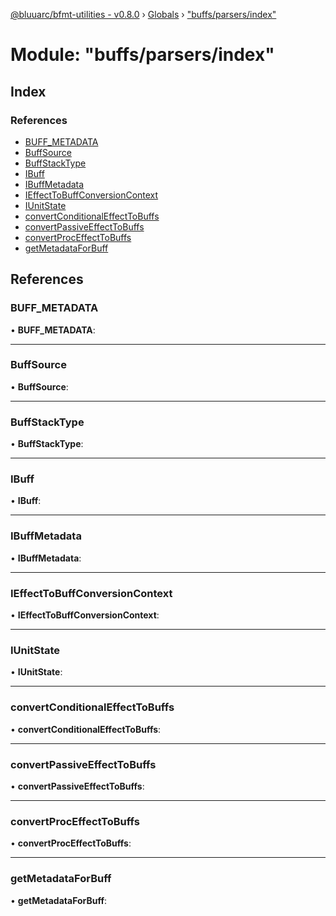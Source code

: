[@bluuarc/bfmt-utilities - v0.8.0](../README.md) › [Globals](../globals.md) › ["buffs/parsers/index"](_buffs_parsers_index_.md)

# Module: "buffs/parsers/index"

## Index

### References

* [BUFF_METADATA](_buffs_parsers_index_.md#buff_metadata)
* [BuffSource](_buffs_parsers_index_.md#buffsource)
* [BuffStackType](_buffs_parsers_index_.md#buffstacktype)
* [IBuff](_buffs_parsers_index_.md#ibuff)
* [IBuffMetadata](_buffs_parsers_index_.md#ibuffmetadata)
* [IEffectToBuffConversionContext](_buffs_parsers_index_.md#ieffecttobuffconversioncontext)
* [IUnitState](_buffs_parsers_index_.md#iunitstate)
* [convertConditionalEffectToBuffs](_buffs_parsers_index_.md#convertconditionaleffecttobuffs)
* [convertPassiveEffectToBuffs](_buffs_parsers_index_.md#convertpassiveeffecttobuffs)
* [convertProcEffectToBuffs](_buffs_parsers_index_.md#convertproceffecttobuffs)
* [getMetadataForBuff](_buffs_parsers_index_.md#getmetadataforbuff)

## References

###  BUFF_METADATA

• **BUFF_METADATA**:

___

###  BuffSource

• **BuffSource**:

___

###  BuffStackType

• **BuffStackType**:

___

###  IBuff

• **IBuff**:

___

###  IBuffMetadata

• **IBuffMetadata**:

___

###  IEffectToBuffConversionContext

• **IEffectToBuffConversionContext**:

___

###  IUnitState

• **IUnitState**:

___

###  convertConditionalEffectToBuffs

• **convertConditionalEffectToBuffs**:

___

###  convertPassiveEffectToBuffs

• **convertPassiveEffectToBuffs**:

___

###  convertProcEffectToBuffs

• **convertProcEffectToBuffs**:

___

###  getMetadataForBuff

• **getMetadataForBuff**:
